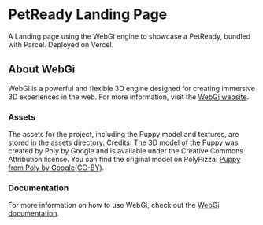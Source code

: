 # PetReady Landing Page

A Landing page using the WebGi engine to showcase a PetReady, bundled with Parcel.
Deployed on Vercel.

## About WebGi
WebGi is a powerful and flexible 3D engine designed for creating immersive 3D experiences in the web. For more information, visit the [WebGi website](https://webgi.xyz/).


### Assets
The assets for the project, including the Puppy model and textures, are stored in the assets directory. 
Credits: The 3D model of the Puppy was created by Poly by Google and is available under the Creative Commons Attribution license. You can find the original model on PolyPizza: [Puppy from Poly by Google(CC-BY)](https://poly.pizza/m/3nFLBC3aXen).

### Documentation
For more information on how to use WebGi, check out the [WebGi documentation](https://webgi.xyz/docs/).